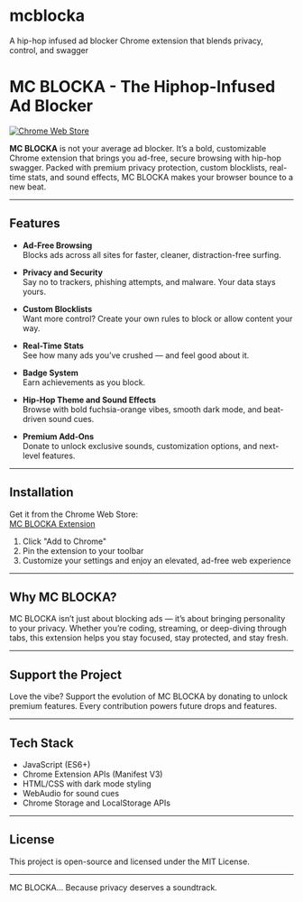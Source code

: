 # mcblocka
A hip-hop infused ad blocker Chrome extension that blends privacy, control, and swagger


# MC BLOCKA - The Hiphop-Infused Ad Blocker

[![Chrome Web Store](https://img.shields.io/chrome-web-store/v/pojegfbfmnppjbmcpadhkagfdclbbipm?label=Chrome%20Web%20Store)](https://chromewebstore.google.com/detail/mc-blocka/pojegfbfmnppjbmcpadhkagfdclbbipm)

**MC BLOCKA** is not your average ad blocker. It’s a bold, customizable Chrome extension that brings you ad-free, secure browsing with hip-hop swagger. Packed with premium privacy protection, custom blocklists, real-time stats, and sound effects, MC BLOCKA makes your browser bounce to a new beat.

---

## Features

- **Ad-Free Browsing**  
  Blocks ads across all sites for faster, cleaner, distraction-free surfing.

- **Privacy and Security**  
  Say no to trackers, phishing attempts, and malware. Your data stays yours.

- **Custom Blocklists**  
  Want more control? Create your own rules to block or allow content your way.

- **Real-Time Stats**  
  See how many ads you’ve crushed — and feel good about it.

- **Badge System**  
  Earn achievements as you block.

- **Hip-Hop Theme and Sound Effects**  
  Browse with bold fuchsia-orange vibes, smooth dark mode, and beat-driven sound cues.

- **Premium Add-Ons**  
  Donate to unlock exclusive sounds, customization options, and next-level features.

---

## Installation

Get it from the Chrome Web Store:  
[MC BLOCKA Extension](https://chromewebstore.google.com/detail/mc-blocka/pojegfbfmnppjbmcpadhkagfdclbbipm?hl=en)

1. Click "Add to Chrome"  
2. Pin the extension to your toolbar  
3. Customize your settings and enjoy an elevated, ad-free web experience

---


## Why MC BLOCKA?

MC BLOCKA isn’t just about blocking ads — it’s about bringing personality to your privacy. Whether you’re coding, streaming, or deep-diving through tabs, this extension helps you stay focused, stay protected, and stay fresh.

---

## Support the Project

Love the vibe? Support the evolution of MC BLOCKA by donating to unlock premium features. Every contribution powers future drops and features.

---

## Tech Stack

- JavaScript (ES6+)
- Chrome Extension APIs (Manifest V3)
- HTML/CSS with dark mode styling
- WebAudio for sound cues
- Chrome Storage and LocalStorage APIs

---

## License

This project is open-source and licensed under the MIT License.

---

MC BLOCKA... Because privacy deserves a soundtrack.
